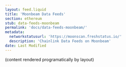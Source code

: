 ```yaml
---
layout: feed.liquid
title: 'Moonbeam Data Feeds'
section: ethereum
stub: data-feeds-moonbeam
permalink: 'docs/data-feeds-moonbeam/'
metadata:
  networkstatusurl: 'https://moonscan.freshstatus.io/'
  description: 'Chainlink Data Feeds on Moonbeam'
date: Last Modified
---
```


(content rendered programatically by layout)
